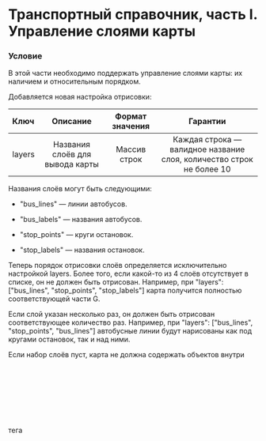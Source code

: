 # Транспортный справочник, часть I. Управление слоями карты

### Условие

В этой части необходимо поддержать управление слоями карты: их наличием и относительным порядком.

Добавляется новая настройка отрисовки:

Ключ | Описание | Формат значения | Гарантии
:-- | :--: | :--: | :--: 
layers | Названия слоёв для вывода карты | Массив строк | Каждая строка — валидное название слоя, количество строк не более 10

Названия слоёв могут быть следующими:

* "bus_lines" — линии автобусов.

* "bus_labels" — названия автобусов.

* "stop_points" — круги остановок.

* "stop_labels" — названия остановок.

Теперь порядок отрисовки слоёв определяется исключительно настройкой layers. Более того, если какой-то из 4 слоёв отсутствует в списке, он не должен быть отрисован. Например, при "layers": ["bus_lines", "stop_points", "stop_labels"] карта получится полностью соответствующей части G.

Если слой указан несколько раз, он должен быть отрисован соответствующее количество раз. Например, при "layers": ["bus_lines", "stop_points", "bus_lines"] автобусные линии будут нарисованы как под кругами остановок, так и над ними.

Если набор слоёв пуст, карта не должна содержать объектов внутри тега <svg>.